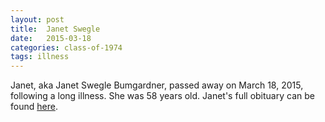 ```yaml
---
layout: post
title:  Janet Swegle
date:   2015-03-18
categories: class-of-1974
tags: illness
---
```

Janet, aka Janet Swegle Bumgardner, passed away on March 18, 2015, following a long illness.  She was 58 years old.  Janet's full obituary can be found [here](http://tinyurl.com/n8l37vp).
